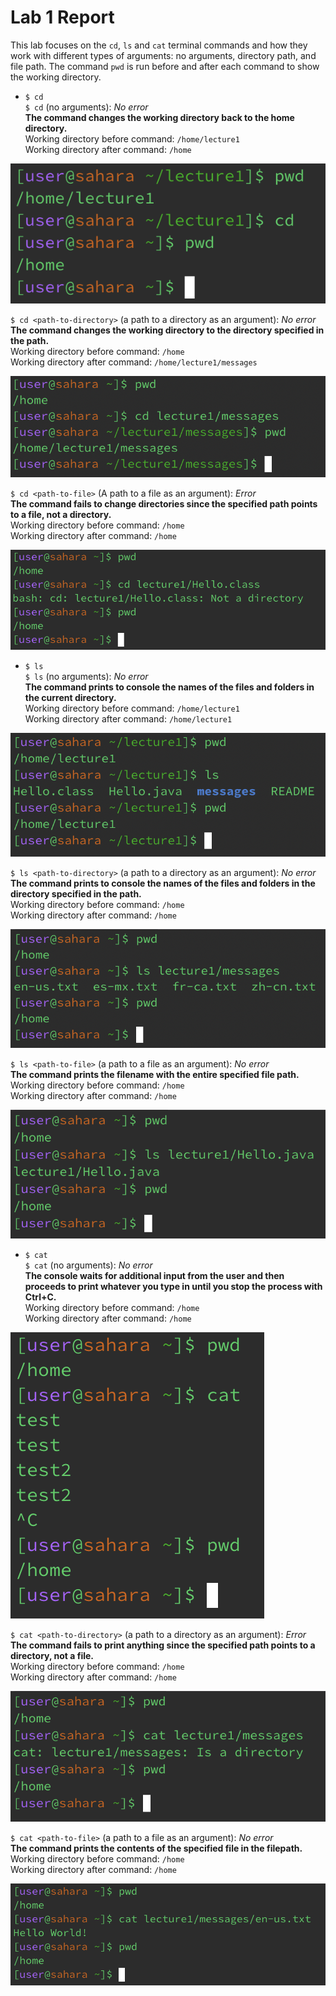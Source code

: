 # Lab 1 Report

This lab focuses on the `cd`, `ls` and `cat` terminal commands and how they work with different types of arguments: no arguments, directory path, and file path. The command `pwd` is run before and after each command to show the working directory. 

* `$ cd`  
`$ cd` (no arguments): _No error_  
**The command changes the working directory back to the home directory.**  
Working directory before command: `/home/lecture1`  
Working directory after command: `/home`  

![Image](cd1.png)  

`$ cd <path-to-directory>` (a path to a directory as an argument): _No error_  
**The command changes the working directory to the directory specified in the path.**  
Working directory before command: `/home`  
Working directory after command: `/home/lecture1/messages`  

![Image](cd2.png)  

`$ cd <path-to-file>` (A path to a file as an argument): _Error_  
**The command fails to change directories since the specified path points to a file, not a directory.**  
Working directory before command: `/home`  
Working directory after command: `/home`  

![Image](cd3.png)  

* `$ ls`  
`$ ls` (no arguments): _No error_  
**The command prints to console the names of the files and folders in the current directory.**  
Working directory before command: `/home/lecture1`  
Working directory after command: `/home/lecture1`  

![Image](ls1.png)  

`$ ls <path-to-directory>` (a path to a directory as an argument): _No error_  
**The command prints to console the names of the files and folders in the directory specified in the path.**  
Working directory before command: `/home`  
Working directory after command: `/home`  

![Image](ls2.png)  

`$ ls <path-to-file>` (a path to a file as an argument): _No error_  
**The command prints the filename with the entire specified file path.**  
Working directory before command: `/home`  
Working directory after command: `/home`  

![Image](ls3.png)  

* `$ cat`  
`$ cat` (no arguments): _No error_  
**The console waits for additional input from the user and then proceeds to print whatever you type in until you stop the process with Ctrl+C.**  
Working directory before command: `/home`  
Working directory after command: `/home`  

![Image](cat1.png)  

`$ cat <path-to-directory>` (a path to a directory as an argument): _Error_  
**The command fails to print anything since the specified path points to a directory, not a file.**  
Working directory before command: `/home`  
Working directory after command: `/home`  

![Image](cat2.png)  

`$ cat <path-to-file>` (a path to a file as an argument): _No error_  
**The command prints the contents of the specified file in the filepath.**  
Working directory before command: `/home`  
Working directory after command: `/home`  

![Image](cat3.png)  
